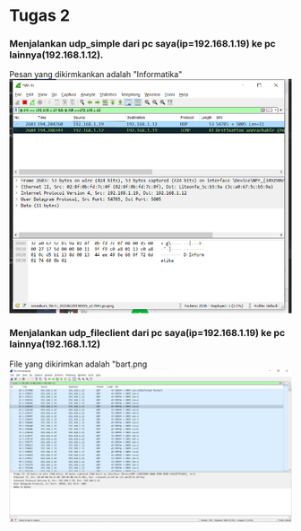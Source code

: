 # Tugas 2
### Menjalankan udp_simple dari pc saya(ip=192.168.1.19) ke pc lainnya(192.168.1.12).
Pesan yang dikirmkankan adalah "Informatika"
![udp_simple](foto/udp_simple.png)

### Menjalankan udp_fileclient dari pc saya(ip=192.168.1.19) ke pc lainnya(192.168.1.12)
File yang dikirimkan adalah "bart.png
![udp_fileclient](foto/file_client.png)